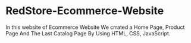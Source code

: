 # RedStore-Ecommerce-Website
In this website of Ecommerce Website We crrated a Home Page, Product Page And The Last Catalog Page By Using HTML, CSS, JavaScript.
